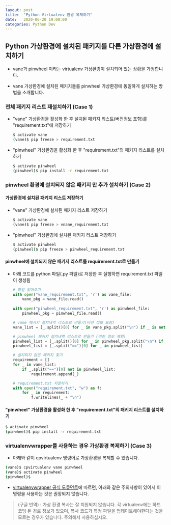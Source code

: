 ```yaml
---
layout: post
title:  "Python Virtualenv 환경 복제하기"
date:   2020-06-20 19:00:00
categories: Python Dev
---
```


## Python 가상환경에 설치된 패키지를 다른 가상환경에 설치하기

- vane과 pinwheel 이라는 virtualenv 가상환경이 설치되어 있는 상황을 가정합니다.

- vane 가상환경에 설치된 패키지들를 pinwheel 가상환경에 동일하게 설치하는 방법을 소개합니다.

### 전체 패키지 리스트 재설치하기 (Case 1)

- "vane" 가상환경을 활성화 한 후 설치된 패키지 리스트(버전정보 포함)를 "requirement.txt"에 저장하기

  ~~~bash
  $ activate vane
  (vane)$ pip freeze > requirement.txt
  ~~~

- "pinwheel" 가상환경을 활성화 한 후 "requirement.txt"의 패키지 리스트를 설치하기

  ~~~bash
  $ activate pinwheel
  (pinwheel)$ pip install -r requirement.txt
  ~~~

### pinwheel 환경에 설치되지 않은 패키지 만 추가 설치하기  (Case 2)

#### 가상환경에 설치된 패키지 리스트 저장하기

- "vane" 가상환경에 설치된 패키지 리스트 저장하기

  ~~~bash
  $ activate vane
  (vane)$ pip freeze > vnane_requirement.txt
  ~~~

- "pinwheel" 가상환경에 설치된 패키지 리스트 저장하기

  ~~~bash
  $ activate pinwheel
  (pinwheel)$ pip freeze > pinwheel_requirement.txt
  ~~~

#### pinwheel에 설치되지 않은 패키지 리스트를 requirement.txt로 만들기

- 아래 코드를 python 파일(.py 파일)로 저장한 후 실행하면 requirement.txt 파일이 생성됨

  ~~~python
  # 파일 읽어오기
  with open("vane_requirement.txt", 'r') as vane_file:
      vane_pkg = vane_file.read()
      
  with open("pinwheel_requirement.txt", 'r') as pinwheel_file:
      pinwheel_pkg = pinwheel_file.read()
  
  # vane 패키지 설치내역 리스트로 만들기(버전 정보 포함)
  vane_list = [_.split()[0] for _ in vane_pkg.split("\n") if _ is not ""]

  # pinwheel 패키지 설치내역 리스트로 만들기 (버전 정보 제외)
  pinwheel_list = [_.split()[0] for _ in pinwheel_pkg.split("\n") if _ is not ""]
  pinwheel_list = [_.split("==")[0] for _ in pinwheel_list]

  # 설치되지 않은 패키지 찾기
  requirement = []
  for _ in vane_list:
      if _.split("==")[0] not in pinwheel_list:
          requirement.append(_)

  # requirement.txt 저장하기
  with open("requirement.txt", "w") as f:
      for _ in requirement:
          f.writelines(_ + "\n")
  ~~~

#### "pinwheel" 가상환경을 활성화 한 후 "requirement.txt"의 패키지 리스트를 설치하기

~~~bash
$ activate pinwheel
(pinwheel)$ pip install -r requirement.txt
~~~

### virtualenvwrapper를 사용하는 경우 가상환경 복제하기  (Case 3)

- 아래와 같이 cpvirtualenv 명령어로 가상환경을 복제할 수 있습니다.

~~~bash
(vane)$ cpvirtualenv vane pinwheel
(vane)$ activate pinwheel
(pinwheel)$
~~~

- [virtualenvwrapper 공식 도큐먼트](https://virtualenvwrapper.readthedocs.io/en/latest/command_ref.html#cpvirtualenv)에 따르면, 아래와 같은 주의사항이 있어서 이 명령을 사용하는 것은 권장되지 않습니다.

> (구글 번역) : 가상 환경 복사는 잘 지원되지 않습니다. 각 virtualenv에는 하드 코딩 된 경로 정보가 있으며, 복사 코드가 특정 파일을 업데이트해야한다는 것을 모르는 경우가 있습니다. 주의해서 사용하십시오.
